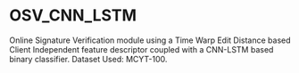 # OSV_CNN_LSTM
Online Signature Verification module using a Time Warp Edit Distance based Client Independent feature descriptor coupled with a CNN-LSTM based binary classifier. Dataset Used: MCYT-100. 
